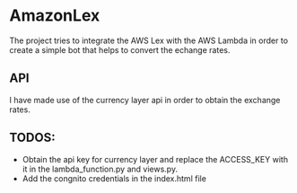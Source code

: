 # AmazonLex
The project tries to integrate the AWS Lex with the AWS Lambda in order to create a simple bot that helps to convert the echange rates.

## API
I have made use of the currency layer api in order to obtain the exchange rates.

## TODOS:
- Obtain the api key for currency layer and replace the ACCESS_KEY with it in the lambda_function.py and views.py.
- Add the congnito credentials in the index.html file
